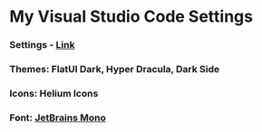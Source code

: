 # My Visual Studio Code Settings

### Settings - [Link](https://github.com/nylestroke/vscode-settings/blob/master/settings.json)
### Themes: FlatUI Dark, Hyper Dracula, Dark Side
### Icons: Helium Icons
### Font: [JetBrains Mono](https://www.jetbrains.com/lp/mono/)
